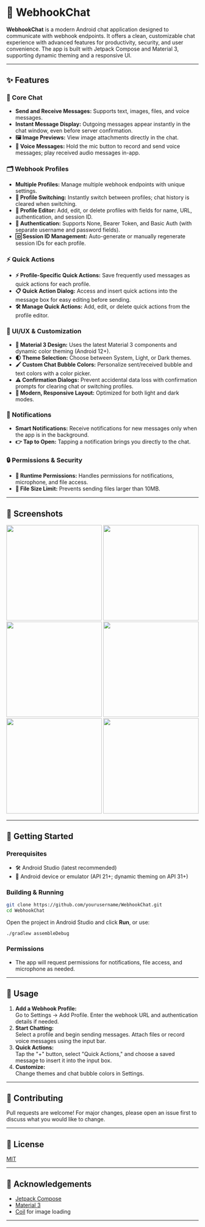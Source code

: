 # 🚀 WebhookChat

**WebhookChat** is a modern Android chat application designed to communicate with webhook endpoints. It offers a clean, customizable chat experience with advanced features for productivity, security, and user convenience. The app is built with Jetpack Compose and Material 3, supporting dynamic theming and a responsive UI.

---

## ✨ Features

### 💬 Core Chat
- **Send and Receive Messages:** Supports text, images, files, and voice messages.
- **Instant Message Display:** Outgoing messages appear instantly in the chat window, even before server confirmation.
- **🖼️ Image Previews:** View image attachments directly in the chat.
- **🎤 Voice Messages:** Hold the mic button to record and send voice messages; play received audio messages in-app.

### 🗂️ Webhook Profiles
- **Multiple Profiles:** Manage multiple webhook endpoints with unique settings.
- **🔄 Profile Switching:** Instantly switch between profiles; chat history is cleared when switching.
- **📝 Profile Editor:** Add, edit, or delete profiles with fields for name, URL, authentication, and session ID.
- **🔐 Authentication:** Supports None, Bearer Token, and Basic Auth (with separate username and password fields).
- **🆔 Session ID Management:** Auto-generate or manually regenerate session IDs for each profile.

### ⚡ Quick Actions
- **⚡ Profile-Specific Quick Actions:** Save frequently used messages as quick actions for each profile.
- **📋 Quick Action Dialog:** Access and insert quick actions into the message box for easy editing before sending.
- **🛠️ Manage Quick Actions:** Add, edit, or delete quick actions from the profile editor.

### 🎨 UI/UX & Customization
- **🎨 Material 3 Design:** Uses the latest Material 3 components and dynamic color theming (Android 12+).
- **🌓 Theme Selection:** Choose between System, Light, or Dark themes.
- **🖌️ Custom Chat Bubble Colors:** Personalize sent/received bubble and text colors with a color picker.
- **⚠️ Confirmation Dialogs:** Prevent accidental data loss with confirmation prompts for clearing chat or switching profiles.
- **📱 Modern, Responsive Layout:** Optimized for both light and dark modes.

### 🔔 Notifications
- **Smart Notifications:** Receive notifications for new messages only when the app is in the background.
- **👉 Tap to Open:** Tapping a notification brings you directly to the chat.

### 🔒 Permissions & Security
- **🔑 Runtime Permissions:** Handles permissions for notifications, microphone, and file access.
- **📁 File Size Limit:** Prevents sending files larger than 10MB.

---

## 📸 Screenshots

<img src="https://github.com/user-attachments/assets/98411c1e-bda3-45c9-964d-53e11a214df3" width="250">
<img src="https://github.com/user-attachments/assets/e2c357eb-1c98-4001-84dc-f7bd99d6c3b0" width="250">
<img src="https://github.com/user-attachments/assets/4bff730b-40f7-40d0-836b-e8fd7e5f9b38" width="250">
<img src="https://github.com/user-attachments/assets/92a49ae6-3583-4f4f-b935-628461b3b2d3" width="250">
<img src="https://github.com/user-attachments/assets/335228be-9cf2-4e7f-9a55-fa87b9cbf825" width="250">
<img src="https://github.com/user-attachments/assets/6f1c3772-cd18-4950-8309-aa0694285638" width="250">

---

## 🏁 Getting Started

### Prerequisites
- 🛠️ Android Studio (latest recommended)
- 📱 Android device or emulator (API 21+; dynamic theming on API 31+)

### Building & Running
```sh
git clone https://github.com/yourusername/WebhookChat.git
cd WebhookChat
```
Open the project in Android Studio and click **Run**, or use:
```sh
./gradlew assembleDebug
```

### Permissions
- The app will request permissions for notifications, file access, and microphone as needed.

---

## 🚦 Usage

1. **Add a Webhook Profile:**  
   Go to Settings → Add Profile. Enter the webhook URL and authentication details if needed.
2. **Start Chatting:**  
   Select a profile and begin sending messages. Attach files or record voice messages using the input bar.
3. **Quick Actions:**  
   Tap the "+" button, select "Quick Actions," and choose a saved message to insert it into the input box.
4. **Customize:**  
   Change themes and chat bubble colors in Settings.

---

## 🤝 Contributing

Pull requests are welcome! For major changes, please open an issue first to discuss what you would like to change.

---

## 📄 License

[MIT](LICENSE)

---

## 🙏 Acknowledgements

- [Jetpack Compose](https://developer.android.com/jetpack/compose)
- [Material 3](https://m3.material.io/)
- [Coil](https://coil-kt.github.io/coil/) for image loading

---
